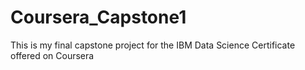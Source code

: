 # Coursera_Capstone1
This is my final capstone project for the IBM Data Science Certificate offered on Coursera
